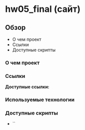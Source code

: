 # **hw05_final (сайт)**

## **Обзор**
* О чем проект
* Ссылки
* Доступные скрипты


### **О чем проект**


### **Ссылки**

**Доступные ссылки:**



### **Используемые технологии**



### **Доступные скрипты**

* ``

